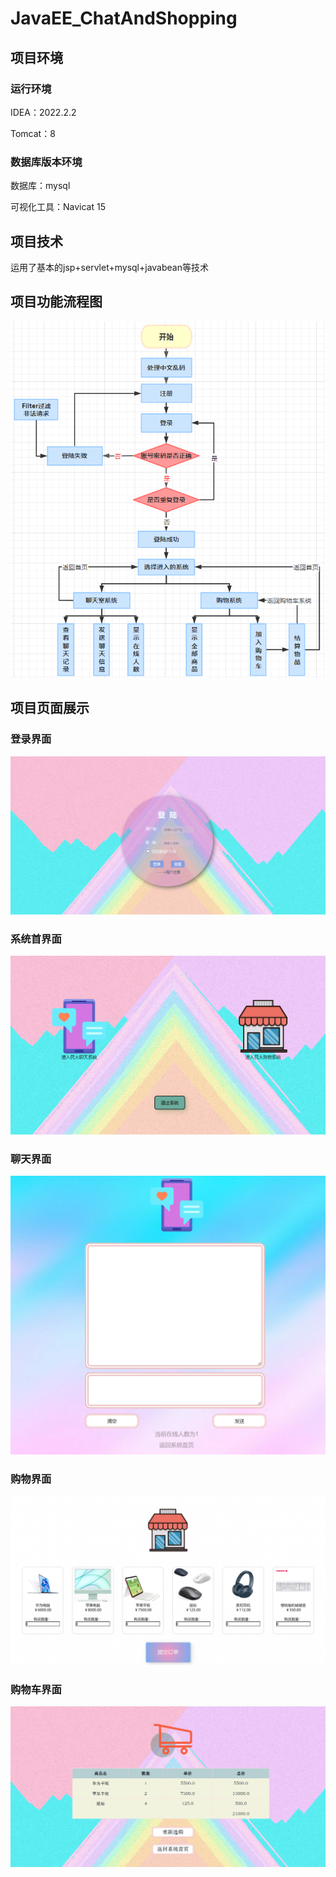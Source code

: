 # JavaEE_ChatAndShopping

## 项目环境

### 运行环境

IDEA：2022.2.2

Tomcat：8

### 数据库版本环境

数据库：mysql

可视化工具：Navicat 15

## 项目技术

运用了基本的jsp+servlet+mysql+javabean等技术

## 项目功能流程图

![流程图](img/流程图.png)

## 项目页面展示

### 登录界面

![登陆界面](img/登陆界面.png)

### 系统首界面

![系统首界面](img/系统首界面.png)

### 聊天界面

![chat](img/chat.png)

### 购物界面

![shopping](img/shopping.png)

### 购物车界面

![shopping_cart](img/shopping_cart.png)